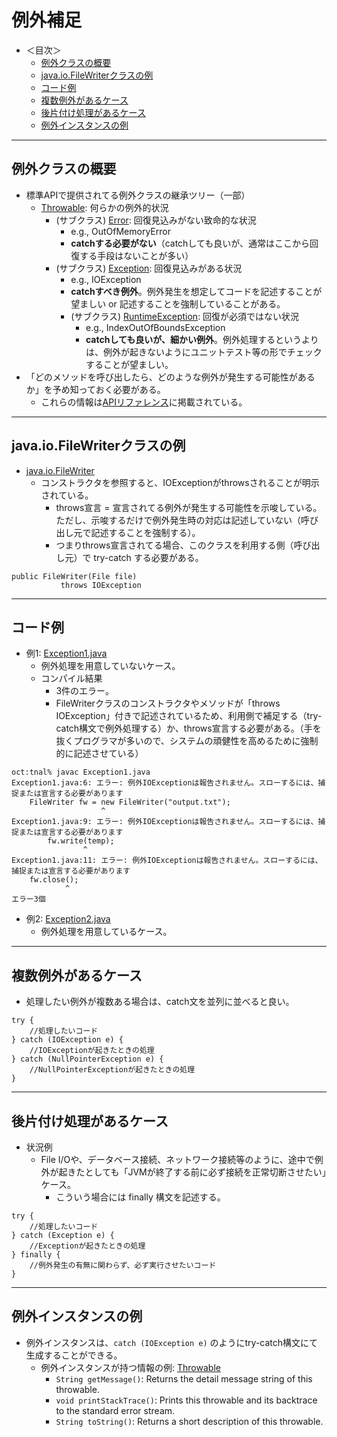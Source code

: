 # 例外補足

- ＜目次＞
  - <a href="#abst">例外クラスの概要</a>
  - <a href="#FileWriter1">java.io.FileWriterクラスの例</a>
  - <a href="#FileWriter2">コード例</a>
  - <a href="#multi_exception">複数例外があるケース</a>
  - <a href="#finally">後片付け処理があるケース</a>
  - <a href="#exception_instance">例外インスタンスの例</a>

<hr>

## <a name="abst">例外クラスの概要</a>
- 標準APIで提供されてる例外クラスの継承ツリー（一部）
  - [Throwable](http://docs.oracle.com/javase/8/docs/api/java/lang/Throwable.html): 何らかの例外的状況
    - (サブクラス) [Error](http://docs.oracle.com/javase/8/docs/api/java/lang/Error.html): 回復見込みがない致命的な状況
      - e.g., OutOfMemoryError
      - **catchする必要がない**（catchしても良いが、通常はここから回復する手段はないことが多い）
    - (サブクラス) [Exception](http://docs.oracle.com/javase/8/docs/api/java/lang/Exception.html): 回復見込みがある状況
      - e.g., IOException
      - **catchすべき例外**。例外発生を想定してコードを記述することが望ましい or 記述することを強制していることがある。
      - (サブクラス) [RuntimeException](http://docs.oracle.com/javase/8/docs/api/java/lang/RuntimeException.html): 回復が必須ではない状況
        - e.g., IndexOutOfBoundsException
        - **catchしても良いが、細かい例外**。例外処理するというよりは、例外が起きないようにユニットテスト等の形でチェックすることが望ましい。
- 「どのメソッドを呼び出したら、どのような例外が発生する可能性があるか」を予め知っておく必要がある。
  - これらの情報は[APIリファレンス](http://docs.oracle.com/javase/8/docs/api/)に掲載されている。

<hr>

## <a name="FileWriter1">java.io.FileWriterクラスの例</a>
- [java.io.FileWriter](http://docs.oracle.com/javase/8/docs/api/java/io/FileWriter.html#FileWriter-java.io.File-)
  - コンストラクタを参照すると、IOExceptionがthrowsされることが明示されている。
    - throws宣言 = 宣言されてる例外が発生する可能性を示唆している。ただし、示唆するだけで例外発生時の対応は記述していない（呼び出し元で記述することを強制する）。
    - つまりthrows宣言されてる場合、このクラスを利用する側（呼び出し元）で try-catch する必要がある。
```
public FileWriter(File file)
           throws IOException
```

<hr>

## <a name="FileWriter2">コード例</a>
- 例1: [Exception1.java](./Exception1.java)
  - 例外処理を用意していないケース。
  - コンパイル結果
    - 3件のエラー。
    - FileWriterクラスのコンストラクタやメソッドが「throws IOException」付きで記述されているため、利用側で補足する（try-catch構文で例外処理する）か、throws宣言する必要がある。（手を抜くプログラマが多いので、システムの頑健性を高めるために強制的に記述させている）
```
oct:tnal% javac Exception1.java
Exception1.java:6: エラー: 例外IOExceptionは報告されません。スローするには、捕捉または宣言する必要があります
	FileWriter fw = new FileWriter("output.txt");
	                ^
Exception1.java:9: エラー: 例外IOExceptionは報告されません。スローするには、捕捉または宣言する必要があります
	    fw.write(temp);
	            ^
Exception1.java:11: エラー: 例外IOExceptionは報告されません。スローするには、捕捉または宣言する必要があります
	fw.close();
	        ^
エラー3個
```

- 例2: [Exception2.java](./Exception2.java)
  - 例外処理を用意しているケース。

<hr>

## <a name="multi_exception">複数例外があるケース</a>
- 処理したい例外が複数ある場合は、catch文を並列に並べると良い。

```
try {
    //処理したいコード
} catch (IOException e) {
    //IOExceptionが起きたときの処理
} catch (NullPointerException e) {
    //NullPointerExceptionが起きたときの処理
}
```

<hr>

## <a name="finally">後片付け処理があるケース</a>
- 状況例
  - File I/Oや、データベース接続、ネットワーク接続等のように、途中で例外が起きたとしても「JVMが終了する前に必ず接続を正常切断させたい」ケース。
    - こういう場合には finally 構文を記述する。

```
try {
    //処理したいコード
} catch (Exception e) {
    //Exceptionが起きたときの処理
} finally {
    //例外発生の有無に関わらず、必ず実行させたいコード
}
```

<hr>

## <a name="exception_instance">例外インスタンスの例</a>
- 例外インスタンスは、``catch (IOException e)`` のようにtry-catch構文にて生成することができる。
  - 例外インスタンスが持つ情報の例: [Throwable](http://docs.oracle.com/javase/8/docs/api/java/lang/Throwable.html)
    - ``String getMessage()``: Returns the detail message string of this throwable.
    - ``void printStackTrace()``: Prints this throwable and its backtrace to the standard error stream.
    - ``String toString()``: Returns a short description of this throwable.
